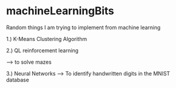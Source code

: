 # machineLearningBits
Random things I am trying to implement from machine learning


1.) K-Means Clustering Algorithm

2.) QL reinforcement learning

  --> to solve mazes
  
 3.) Neural Networks
 --> To identify handwritten digits in the MNIST database
